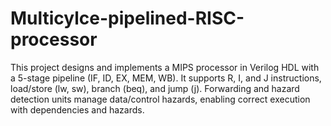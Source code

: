 # Multicylce-pipelined-RISC-processor
This project designs and implements a MIPS processor in Verilog HDL with a 5-stage pipeline (IF, ID, EX, MEM, WB). It supports R, I, and J instructions, load/store (lw, sw), branch (beq), and jump (j). Forwarding and hazard detection units manage data/control hazards, enabling correct execution with dependencies and hazards.
